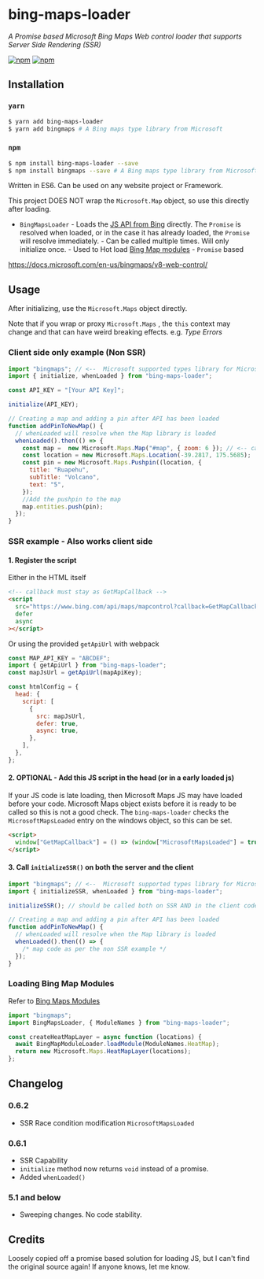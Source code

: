 # bing-maps-loader

_A Promise based Microsoft Bing Maps Web control loader that supports Server Side Rendering (SSR)_

[![npm](https://img.shields.io/npm/dy/bing-maps-loader)](https://www.npmjs.com/package/bing-maps-loader)
[![npm](https://img.shields.io/npm/v/bing-maps-loader)](https://www.npmjs.com/package/bing-maps-loader)

## Installation

### `yarn`

```bash
$ yarn add bing-maps-loader
$ yarn add bingmaps # A Bing maps type library from Microsoft
```

### `npm`

```bash
$ npm install bing-maps-loader --save
$ npm install bingmaps --save # A Bing maps type library from Microsoft
```

Written in ES6. Can be used on any website project or Framework.

This project DOES NOT wrap the `Microsoft.Map` object, so use this directly after loading.

- `BingMapsLoader` - Loads the [JS API from Bing](https://docs.microsoft.com/en-us/bingmaps/v8-web-control/creating-and-hosting-map-controls/creating-a-basic-map-control) directly. The `Promise` is resolved when loaded, or in the case it has already loaded, the `Promise` will resolve immediately. - Can be called multiple times. Will only initialize once. - Used to Hot load [Bing Map modules](https://docs.microsoft.com/en-us/bingmaps/v8-web-control/modules/?toc=https://docs.microsoft.com/en-us/bingmaps/v8-web-control/toc.json&bc=https://docs.microsoft.com/en-us/BingMaps/breadcrumb/toc.json) - `Promise` based

https://docs.microsoft.com/en-us/bingmaps/v8-web-control/

## Usage

After initializing, use the `Microsoft.Maps` object directly.

Note that if you wrap or proxy `Microsoft.Maps` , the `this` context may change and that can have weird breaking effects. e.g. _Type Errors_

### Client side only example (Non SSR)

```js
import "bingmaps"; // <--  Microsoft supported types library for Microsoft.Maps
import { initialize, whenLoaded } from "bing-maps-loader";

const API_KEY = "[Your API Key]";

initialize(API_KEY);

// Creating a map and adding a pin after API has been loaded
function addPinToNewMap() {
  // whenLoaded will resolve when the Map library is loaded
  whenLoaded().then(() => {
    const map =  new Microsoft.Maps.Map("#map", { zoom: 6 }); // <-- can also use references e.g. Vue $refs, React.createRef()
    const location = new Microsoft.Maps.Location(-39.2817, 175.5685);
    const pin = new Microsoft.Maps.Pushpin((location, {
      title: "Ruapehu",
      subTitle: "Volcano",
      text: "5",
    });
    //Add the pushpin to the map
    map.entities.push(pin);
  });
}
```

### SSR example - Also works client side

#### 1. Register the script

Either in the HTML itself

```html
<!-- callback must stay as GetMapCallback -->
<script
  src="https://www.bing.com/api/maps/mapcontrol?callback=GetMapCallback&amp;key=[MY API KEY]"
  defer
  async
></script>
```

Or using the provided `getApiUrl` with webpack

```js
const MAP_API_KEY = "ABCDEF";
import { getApiUrl } from "bing-maps-loader";
const mapJsUrl = getApiUrl(mapApiKey);

const htmlConfig = {
  head: {
    script: [
      {
        src: mapJsUrl,
        defer: true,
        async: true,
      },
    ],
  },
};
```

#### 2. OPTIONAL - Add this JS script in the head (or in a early loaded js)

If your JS code is late loading, then Microsoft Maps JS may have loaded before your code.
Microsoft Maps object exists before it is ready to be called so this is not a good check.
The `bing-maps-loader` checks the `MicrosoftMapsLoaded` entry on the windows object, so this can be set.

```html
<script>
  window["GetMapCallback"] = () => (window["MicrosoftMapsLoaded"] = true);
</script>
```

#### 3. Call `initializeSSR()` on both the server and the client

```js
import "bingmaps"; // <--  Microsoft supported types library for Microsoft.Maps
import { initializeSSR, whenLoaded } from "bing-maps-loader";

initializeSSR(); // should be called both on SSR AND in the client code

// Creating a map and adding a pin after API has been loaded
function addPinToNewMap() {
  // whenLoaded will resolve when the Map library is loaded
  whenLoaded().then(() => {
    /* map code as per the non SSR example */
  });
}
```

### Loading Bing Map Modules

Refer to [Bing Maps Modules](https://docs.microsoft.com/en-us/bingmaps/v8-web-control/modules/?toc=https://docs.microsoft.com/en-us/bingmaps/v8-web-control/toc.json&bc=https://docs.microsoft.com/en-us/BingMaps/breadcrumb/toc.json)

```js
import "bingmaps";
import BingMapsLoader, { ModuleNames } from "bing-maps-loader";

const createHeatMapLayer = async function (locations) {
  await BingMapModuleLoader.loadModule(ModuleNames.HeatMap);
  return new Microsoft.Maps.HeatMapLayer(locations);
};
```

## Changelog

### 0.6.2

- SSR Race condition modification `MicrosoftMapsLoaded`

### 0.6.1

- SSR Capability
- `initialize` method now returns `void` instead of a promise.
- Added `whenLoaded()`

### 5.1 and below

- Sweeping changes. No code stability.

## Credits

Loosely copied off a promise based solution for loading JS, but I can't find the original source again!
If anyone knows, let me know.
